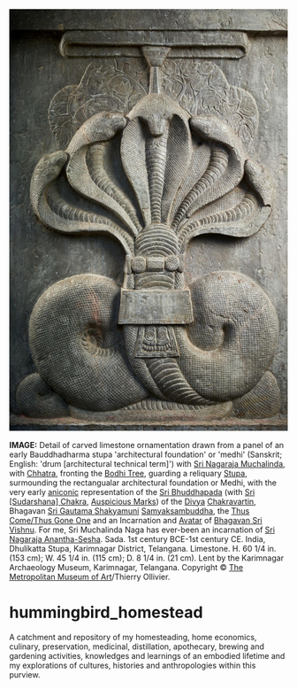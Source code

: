 <a href="assets/images/drum_panel_with_nagaraja_muchalinda_sada_1st_century_bce-1st_century_ce.india_dhulikatta_stupa_karimnagar_district_telanga.jpg">
  <img
    src="assets/images/drum_panel_with_nagaraja_muchalinda_sada_1st_century_bce-1st_century_ce.india_dhulikatta_stupa_karimnagar_district_telanga.jpg"
    alt="Drum Panel with Nagaraja Muchalinda"
    style="max-width: 100%; height: auto;"
  />
</a>

**IMAGE:** Detail of carved limestone ornamentation drawn from a panel of an early Bauddhadharma stupa 'architectural foundation' or 'medhi' (Sanskrit; English: 'drum \[architectural technical term]') with [Sri Nagaraja Muchalinda](https://en.wikipedia.org/wiki/Mucilinda), with [Chhatra](https://en.wikipedia.org/wiki/Chatra_(umbrella)), fronting the [Bodhi Tree](https://en.wikipedia.org/wiki/Bodhi_tree), guarding a reliquary [Stupa](https://en.wikipedia.org/wiki/Stupa), surmounding the rectangualar architectural foundation or Medhi, with the very early [aniconic](https://en.wikipedia.org/wiki/Aniconism) representation of the [Sri Bhuddhapada](https://en.wikipedia.org/wiki/Buddha_footprint) (with [Sri \[Sudarshana\] Chakra](https://en.wikipedia.org/wiki/Sudarshana_Chakra), [Auspicious Marks](https://en.wikipedia.org/wiki/Physical_characteristics_of_the_Buddha)) of the [Divya](https://en.wiktionary.org/wiki/%E0%A4%A6%E0%A4%BF%E0%A4%B5%E0%A5%8D%E0%A4%AF#Sanskrit) [Chakravartin](https://en.wikipedia.org/wiki/Chakravarti_(Sanskrit_term)), Bhagavan [Sri Gautama Shakyamuni](https://en.wikipedia.org/wiki/The_Buddha) [Samyaksambuddha](https://en.wikipedia.org/wiki/Buddhahood), the [Thus Come/Thus Gone One](https://en.wikipedia.org/wiki/Tath%C4%81gata) and an Incarnation and [Avatar](https://en.wikipedia.org/wiki/Avatar) of [Bhagavan Sri Vishnu](https://en.wikipedia.org/wiki/Vishnu). For me, Sri Muchalinda Naga has ever-been an incarnation of [Sri Nagaraja Anantha-Sesha](https://en.wikipedia.org/wiki/Shesha). Sada. 1st century BCE-1st century CE. India, Dhulikatta Stupa, Karimnagar District, Telangana. Limestone. H. 60 1/4 in. (153 cm); W. 45 1/4 in. (115 cm); D. 8 1/4 in. (21 cm). Lent by the Karimnagar Archaeology Museum, Karimnagar, Telangana. Copyright © [The Metropolitan Museum of Art](https://en.wikipedia.org/wiki/Metropolitan_Museum_of_Art)/Thierry Ollivier.

# hummingbird_homestead
A catchment and repository of my homesteading, home economics, culinary, preservation, medicinal, distillation, apothecary, brewing and gardening activities, knowledges and learnings of an embodied lifetime and my explorations of cultures, histories and anthropologies within this purview.
